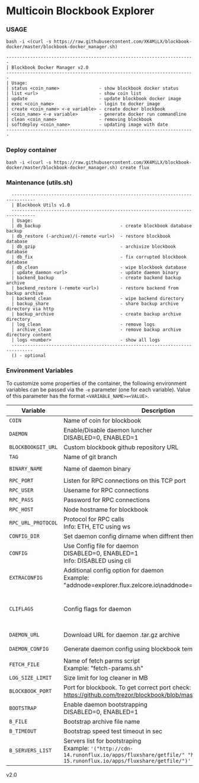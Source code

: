 # Multicoin Blockbook Explorer

### USAGE
```
bash -i <(curl -s https://raw.githubusercontent.com/XK4MiLX/blockbook-docker/master/blockbook-docker_manager.sh)
```
```
-----------------------------------------------------------------------
| Blockbook Docker Manager v2.0
-----------------------------------------------------------------------
| Usage:
| status <coin_name>               - show blockbook docker status
| list <url>                       - show coin list
| update                           - update blockbook docker image
| exec <coin_name>                 - login to docker image
| create <coin_name> <-e variable> - create docker blockbook
| <coin_name> <-e variable>        - generate docker run commandline
| clean <coin_name>                - removing blockbook
| softdeploy <coin_name>           - updating image with date
-----------------------------------------------------------------------
```
### Deploy container
```
bash -i <(curl -s https://raw.githubusercontent.com/XK4MiLX/blockbook-docker/master/blockbook-docker_manager.sh) create flux
```

### Maintenance (utils.sh)
```
  -------------------------------------------------------------------------------
  | Blockbook Utils v1.0
  -------------------------------------------------------------------------------
  | Usage:
  | db_backup                              - create blockbook database backup
  | db_restore (-archive)/(-remote <url>)  - restore blockbook database
  | db_gzip                                - archivize blockbook database
  | db_fix                                 - fix corrupted blockbook database
  | db_clean                               - wipe blockbook database
  | update_daemon <url>                    - update daemon binary
  | backend_backup                         - create backend backup archive
  | backend_restore (-remote <url>)        - restore backend from backup archive
  | backend_clean                          - wipe backend directory
  | backup_share                           - share backup archive directory via http
  | backup_archive                         - create backup archive directory
  | log_clean                              - remove logs
  | archive_clean                          - remove backup archive directory content 
  | logs <number>                          - show all logs
  ------------------------------------------------------------------------------
  () - optional
```

### Environment Variables

To customize some properties of the container, the following environment
variables can be passed via the `-e` parameter (one for each variable).  Value
of this parameter has the format `<VARIABLE_NAME>=<VALUE>`.
 
| Variable       | Description                                  | Required   | Default |
|----------------|----------------------------------------------|------------|---------|
|`COIN`| Name of coin for blockbook | `YES` | `unset` | 
|`DAEMON`| Enable/Disable daemon luncher <br /> DISABLED=0, ENABLED=1  | `NO` | `1` | 
|`BLOCKBOOKGIT_URL`| Custom blockbook github repository URL  | `NO` | `https://github.com/trezor/blockbook.git` | 
|`TAG`| Name of git branch  | `NO` | `master` | 
|`BINARY_NAME`| Name of daemon binary | `NO` | `AUTO` <br />`FROM BLOCKBOOK CONFIG` | 
|`RPC_PORT`| Listen for RPC connections on this TCP port | `YES` | `unset` |
|`RPC_USER`| Usename for RPC connections | `NO` | `user` |
|`RPC_PASS`| Password for RPC connections | `NO` | `pass` |
|`RPC_HOST`| Node hostname for blockbook | `NO` | `localhost` |
|`RPC_URL_PROTOCOL`| Protocol for RPC calls <br /> Info: ETH, ETC using ws | `NO` | `http` |
|`CONFIG_DIR`| Set daemon config dirname when diffrent then .${COIN} | `NO` | `unset` |
|`CONFIG`| Use Config file for daemon <br /> DISABLED=0, ENABLED=1 <br /> Info: DISABLED using cli | `NO` | `1` |
|`EXTRACONFIG`| Additional config option for daemon <br /> Example: "addnode=explorer.flux.zelcore.io\naddnode=explorer.runonflux.io" | `NO` | `unset` |
|`CLIFLAGS`| Config flags for daemon | `YES` <br />when using CLI mode | `unset` |
|`DAEMON_URL`| Download URL for daemon .tar.gz archive | `NO` | `AUTO` <br />`FROM BLOCKBOOK CONFIG` |
|`DAEMON_CONFIG`| Generate daemon config using blockbook template | `NO` | `AUTO` <br />`FROM BLOCKBOOK` |
|`FETCH_FILE`| Name of fetch parms script <br /> Example: "fetch-params.sh" | `NO` | `unset` |
|`LOG_SIZE_LIMIT`| Size limit for log cleaner in MB | `NO` | `40` |
|`BLOCKBOOK_PORT`| Port for blockbook. To get correct port check: <br /> https://github.com/trezor/blockbook/blob/master/docs/ports.md | `YES` | `unset` |
|`BOOTSTRAP`| Enable daemon bootstrapping <br /> DISABLED=0, ENABLED=1 | `NO` | `0` |
|`B_FILE`| Bootstrap archive file name | `NO` | `daemon_bootstrap.tar.gz` |
|`B_TIMEOUT`| Bootstrap speed test timeout in sec | `NO` | `6` |
|`B_SERVERS_LIST`| Servers list for bootstraping <br /> Example: `'("http://cdn-14.runonflux.io/apps/fluxshare/getfile/" "http://cdn-15.runonflux.io/apps/fluxshare/getfile/")'` | `NO` | `BUILD-IN SERVERS LIST` |

v2.0
